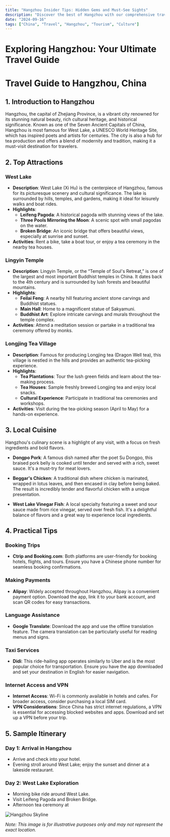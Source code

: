 ```yaml
---
title: "Hangzhou Insider Tips: Hidden Gems and Must-See Sights"
description: "Discover the best of Hangzhou with our comprehensive travel guide. Explore top attractions, savor local cuisine, and get insider tips for an unforgettable Chinese adventure."
date: "2024-09-16"
tags: ["China", "Travel", "Hangzhou", "Tourism", "Culture"]
---
```


# Exploring Hangzhou: Your Ultimate Travel Guide

# Travel Guide to Hangzhou, China

## 1. Introduction to Hangzhou
Hangzhou, the capital of Zhejiang Province, is a vibrant city renowned for its stunning natural beauty, rich cultural heritage, and historical significance. Known as one of the Seven Ancient Capitals of China, Hangzhou is most famous for West Lake, a UNESCO World Heritage Site, which has inspired poets and artists for centuries. The city is also a hub for tea production and offers a blend of modernity and tradition, making it a must-visit destination for travelers.

## 2. Top Attractions

### West Lake
- **Description**: West Lake (Xi Hu) is the centerpiece of Hangzhou, famous for its picturesque scenery and cultural significance. The lake is surrounded by hills, temples, and gardens, making it ideal for leisurely walks and boat rides.
- **Highlights**:
  - **Leifeng Pagoda**: A historical pagoda with stunning views of the lake.
  - **Three Pools Mirroring the Moon**: A scenic spot with small pagodas on the water.
  - **Broken Bridge**: An iconic bridge that offers beautiful views, especially at sunrise and sunset.
- **Activities**: Rent a bike, take a boat tour, or enjoy a tea ceremony in the nearby tea houses.

### Lingyin Temple
- **Description**: Lingyin Temple, or the “Temple of Soul's Retreat,” is one of the largest and most important Buddhist temples in China. It dates back to the 4th century and is surrounded by lush forests and beautiful mountains.
- **Highlights**:
  - **Feilai Feng**: A nearby hill featuring ancient stone carvings and Buddhist statues.
  - **Main Hall**: Home to a magnificent statue of Sakyamuni.
  - **Buddhist Art**: Explore intricate carvings and murals throughout the temple complex.
- **Activities**: Attend a meditation session or partake in a traditional tea ceremony offered by monks.

### Longjing Tea Village
- **Description**: Famous for producing Longjing tea (Dragon Well tea), this village is nestled in the hills and provides an authentic tea-picking experience.
- **Highlights**:
  - **Tea Plantations**: Tour the lush green fields and learn about the tea-making process.
  - **Tea Houses**: Sample freshly brewed Longjing tea and enjoy local snacks.
  - **Cultural Experience**: Participate in traditional tea ceremonies and workshops.
- **Activities**: Visit during the tea-picking season (April to May) for a hands-on experience.

## 3. Local Cuisine
Hangzhou's culinary scene is a highlight of any visit, with a focus on fresh ingredients and bold flavors.

- **Dongpo Pork**: A famous dish named after the poet Su Dongpo, this braised pork belly is cooked until tender and served with a rich, sweet sauce. It's a must-try for meat lovers.
  
- **Beggar's Chicken**: A traditional dish where chicken is marinated, wrapped in lotus leaves, and then encased in clay before being baked. The result is incredibly tender and flavorful chicken with a unique presentation.
  
- **West Lake Vinegar Fish**: A local specialty featuring a sweet and sour sauce made from rice vinegar, served over fresh fish. It's a delightful balance of flavors and a great way to experience local ingredients.

## 4. Practical Tips

### Booking Trips
- **Ctrip and Booking.com**: Both platforms are user-friendly for booking hotels, flights, and tours. Ensure you have a Chinese phone number for seamless booking confirmations.

### Making Payments
- **Alipay**: Widely accepted throughout Hangzhou, Alipay is a convenient payment option. Download the app, link it to your bank account, and scan QR codes for easy transactions.

### Language Assistance
- **Google Translate**: Download the app and use the offline translation feature. The camera translation can be particularly useful for reading menus and signs.

### Taxi Services
- **Didi**: This ride-hailing app operates similarly to Uber and is the most popular choice for transportation. Ensure you have the app downloaded and set your destination in English for easier navigation.

### Internet Access and VPN
- **Internet Access**: Wi-Fi is commonly available in hotels and cafes. For broader access, consider purchasing a local SIM card.
- **VPN Considerations**: Since China has strict internet regulations, a VPN is essential for accessing blocked websites and apps. Download and set up a VPN before your trip.

## 5. Sample Itinerary

### Day 1: Arrival in Hangzhou
- Arrive and check into your hotel.
- Evening stroll around West Lake; enjoy the sunset and dinner at a lakeside restaurant.

### Day 2: West Lake Exploration
- Morning bike ride around West Lake.
- Visit Leifeng Pagoda and Broken Bridge.
- Afternoon tea ceremony at

<img src="https://source.unsplash.com/1600x900/?Hangzhou,cityscape" alt="Hangzhou Skyline" loading="lazy">

*Note: This image is for illustrative purposes only and may not represent the exact location.*

